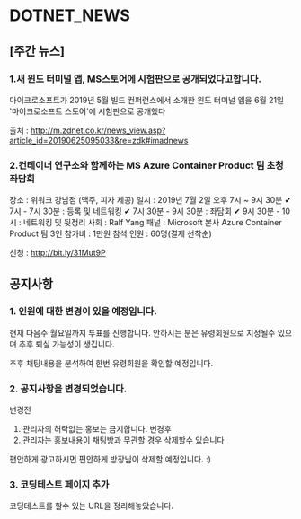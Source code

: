 # DOTNET_NEWS

## [주간 뉴스]

### 1.새 윈도 터미널 앱, MS스토어에 시험판으로 공개되었다고합니다.
마이크로소프트가 2019년 5월 빌드 컨퍼런스에서 소개한 윈도 터미널 앱을 6월 21일 '마이크로소프트 스토어'에 시험판으로 공개했다

출처 : http://m.zdnet.co.kr/news_view.asp?article_id=20190625095033&re=zdk#imadnews

### 2.컨테이너 연구소와 함께하는 MS Azure Container Product 팀 초청 좌담회
장소 : 위워크 강남점 (맥주, 피자 제공)
일시 : 2019년 7월 2일 오후 7시 ~ 9시 30분
✔ 7시 - 7시 30분 : 등록 및 네트워킹
✔ 7시 30분 - 9시 30분 : 좌담회
✔ 9시 30분 - 10시 : 네트워킹 및 뒷정리
사회 : Ralf Yang
패널 : Microsoft 본사 Azure Container Product 팀 3인
참가비 : 1만원
참석 인원 : 60명(결제 선착순)

신청 : http://bit.ly/31Mut9P


## 공지사항

### 1. 인원에 대한 변경이 있을 예정입니다. 
현재 다음주 월요일까지 투표를 진행합니다. 안하시는 분은 유령회원으로 지정될수 있으며 추후 퇴실 가능성이
생깁니다.

추후 채팅내용을 분석하여 한번 유령회원을 확인할 예정입니다.

### 2. 공지사항을 변경되었습니다.
변경전 
1. 관리자의 허락없는 홍보는 금지합니다.	
변경후
1. 관리자는 홍보내용이 채팅방과 무관할 경우 삭제할수 있습니다

편안하게 광고하시면 편안하게 방장님이 삭제할 예정입니다. :)


### 3. 코딩테스트 페이지 추가
코딩테스트를 할수 있는 URL을 정리해놓았습니다.
